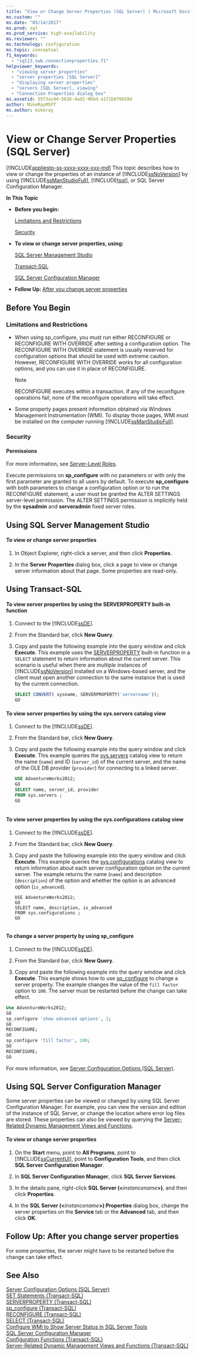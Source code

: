 ```yaml
---
title: "View or Change Server Properties (SQL Server) | Microsoft Docs"
ms.custom: ""
ms.date: "03/14/2017"
ms.prod: sql
ms.prod_service: high-availability
ms.reviewer: ""
ms.technology: configuration
ms.topic: conceptual
f1_keywords: 
  - "sql13.swb.connectionproperties.f1"
helpviewer_keywords: 
  - "viewing server properties"
  - "server properties [SQL Server]"
  - "displaying server properties"
  - "servers [SQL Server], viewing"
  - "Connection Properties dialog box"
ms.assetid: 55f3ac04-5626-4ad2-96bd-a1f1b079659d
author: MikeRayMSFT
ms.author: mikeray
---
```

# View or Change Server Properties (SQL Server)
[!INCLUDE[appliesto-ss-xxxx-xxxx-xxx-md](../../includes/appliesto-ss-xxxx-xxxx-xxx-md.md)]
  This topic describes how to view or change the properties of an instance of [!INCLUDE[ssNoVersion](../../includes/ssnoversion-md.md)] by using [!INCLUDE[ssManStudioFull](../../includes/ssmanstudiofull-md.md)], [!INCLUDE[tsql](../../includes/tsql-md.md)], or SQL Server Configuration Manager.  
  
 **In This Topic**  
  
-   **Before you begin:**  
  
     [Limitations and Restrictions](#Restrictions)  
  
     [Security](#Security)  
  
-   **To view or change server properties, using:**  
  
     [SQL Server Management Studio](#SSMSProcedure)  
  
     [Transact-SQL](#TsqlProcedure)  
  
     [SQL Server Configuration Manager](#PowerShellProcedure)  
  
-   **Follow Up:**  [After you change server properties](#FollowUp)  
  
##  <a name="BeforeYouBegin"></a> Before You Begin  
  
###  <a name="Restrictions"></a> Limitations and Restrictions  
  
-   When using sp_configure, you must run either RECONFIGURE or RECONFIGURE WITH OVERRIDE after setting a configuration option. The RECONFIGURE WITH OVERRIDE statement is usually reserved for configuration options that should be used with extreme caution. However, RECONFIGURE WITH OVERRIDE works for all configuration options, and you can use it in place of RECONFIGURE.  
  
    > [!NOTE]  
    >  RECONFIGURE executes within a transaction. If any of the reconfigure operations fail, none of the reconfigure operations will take effect.  
  
-   Some property pages present information obtained via Windows Management Instrumentation (WMI). To display those pages, WMI must be installed on the computer running [!INCLUDE[ssManStudioFull](../../includes/ssmanstudiofull-md.md)].  
  
###  <a name="Security"></a> Security  
  
####  <a name="Permissions"></a> Permissions  
 For more information, see [Server-Level Roles](../../relational-databases/security/authentication-access/server-level-roles.md).  
  
 Execute permissions on **sp_configure** with no parameters or with only the first parameter are granted to all users by default. To execute **sp_configure** with both parameters to change a configuration option or to run the RECONFIGURE statement, a user must be granted the ALTER SETTINGS server-level permission. The ALTER SETTINGS permission is implicitly held by the **sysadmin** and **serveradmin** fixed server roles.  
  
##  <a name="SSMSProcedure"></a> Using SQL Server Management Studio  
  
#### To view or change server properties  
  
1.  In Object Explorer, right-click a server, and then click **Properties**.  
  
2.  In the **Server Properties** dialog box, click a page to view or change server information about that page. Some properties are read-only.  
  
##  <a name="TsqlProcedure"></a> Using Transact-SQL  
  
#### To view server properties by using the SERVERPROPERTY built-in function  
  
1.  Connect to the [!INCLUDE[ssDE](../../includes/ssde-md.md)].  
  
2.  From the Standard bar, click **New Query**.  
  
3.  Copy and paste the following example into the query window and click **Execute**. This example uses the [SERVERPROPERTY](../../t-sql/functions/serverproperty-transact-sql.md) built-in function in a `SELECT` statement to return information about the current server. This scenario is useful when there are multiple instances of [!INCLUDE[ssNoVersion](../../includes/ssnoversion-md.md)] installed on a Windows-based server, and the client must open another connection to the same instance that is used by the current connection.  
  
    ```sql  
    SELECT CONVERT( sysname, SERVERPROPERTY('servername'));  
    GO  
    ```  
  
#### To view server properties by using the sys.servers catalog view  
  
1.  Connect to the [!INCLUDE[ssDE](../../includes/ssde-md.md)].  
  
2.  From the Standard bar, click **New Query**.  
  
3.  Copy and paste the following example into the query window and click **Execute**. This example queries the [sys.servers](../../relational-databases/system-catalog-views/sys-servers-transact-sql.md) catalog view to return the name (`name`) and ID (`server_id`) of the current server, and the name of the OLE DB provider (`provider`) for connecting to a linked server.  
  
    ```sql  
    USE AdventureWorks2012;   
    GO  
    SELECT name, server_id, provider  
    FROM sys.servers ;   
    GO  
  
    ```  
  
#### To view server properties by using the sys.configurations catalog view  
  
1.  Connect to the [!INCLUDE[ssDE](../../includes/ssde-md.md)].  
  
2.  From the Standard bar, click **New Query**.  
  
3.  Copy and paste the following example into the query window and click **Execute**. This example queries the [sys.configurations](../../relational-databases/system-catalog-views/sys-configurations-transact-sql.md) catalog view to return information about each server configuration option on the current server. The example returns the name (`name`) and description (`description`) of the option and whether the option is an advanced option (`is_advanced`).  
  
    ```wmimof  
    USE AdventureWorks2012;   
    GO  
    SELECT name, description, is_advanced  
    FROM sys.configurations ;   
    GO  
  
    ```  
  
#### To change a server property by using sp_configure  
  
1.  Connect to the [!INCLUDE[ssDE](../../includes/ssde-md.md)].  
  
2.  From the Standard bar, click **New Query**.  
  
3.  Copy and paste the following example into the query window and click **Execute**. This example shows how to use [sp_configure](../../relational-databases/system-stored-procedures/sp-configure-transact-sql.md) to change a server property. The example changes the value of the `fill factor` option to `100`. The server must be restarted before the change can take effect.  
  
```sql  
Use AdventureWorks2012;  
GO  
sp_configure 'show advanced options', 1;  
GO  
RECONFIGURE;  
GO  
sp_configure 'fill factor', 100;  
GO  
RECONFIGURE;  
GO  
```  
  
 For more information, see [Server Configuration Options &#40;SQL Server&#41;](../../database-engine/configure-windows/server-configuration-options-sql-server.md).  
  
##  <a name="PowerShellProcedure"></a> Using SQL Server Configuration Manager  
 Some server properties can be viewed or changed by using SQL Server Configuration Manager. For example, you can view the version and edition of the instance of SQL Server, or change the location where error log files are stored. These properties can also be viewed by querying the [Server-Related Dynamic Management Views and Functions](../../relational-databases/system-dynamic-management-views/server-related-dynamic-management-views-and-functions-transact-sql.md).  
  
#### To view or change server properties  
  
1.  On the **Start** menu, point to **All Programs**, point to [!INCLUDE[ssCurrentUI](../../includes/sscurrentui-md.md)], point to **Configuration Tools**, and then click **SQL Server Configuration Manager**.  
  
2.  In **SQL Server Configuration Manager**, click **SQL Server Services**.  
  
3.  In the details pane, right-click **SQL Server (\<**_instancename_**>)**, and then click **Properties**.  
  
4.  In the **SQL Server (\<**_instancename_**>) Properties** dialog box, change the server properties on the **Service** tab or the **Advanced** tab, and then click **OK**.  
  
##  <a name="FollowUp"></a> Follow Up: After you change server properties  
 For some properties, the server might have to be restarted before the change can take effect.  
  
## See Also  
 [Server Configuration Options &#40;SQL Server&#41;](../../database-engine/configure-windows/server-configuration-options-sql-server.md)   
 [SET Statements &#40;Transact-SQL&#41;](../../t-sql/statements/set-statements-transact-sql.md)   
 [SERVERPROPERTY &#40;Transact-SQL&#41;](../../t-sql/functions/serverproperty-transact-sql.md)   
 [sp_configure &#40;Transact-SQL&#41;](../../relational-databases/system-stored-procedures/sp-configure-transact-sql.md)   
 [RECONFIGURE &#40;Transact-SQL&#41;](../../t-sql/language-elements/reconfigure-transact-sql.md)   
 [SELECT &#40;Transact-SQL&#41;](../../t-sql/queries/select-transact-sql.md)   
 [Configure WMI to Show Server Status in SQL Server Tools](../../ssms/configure-wmi-to-show-server-status-in-sql-server-tools.md)   
 [SQL Server Configuration Manager](../../relational-databases/sql-server-configuration-manager.md)   
 [Configuration Functions &#40;Transact-SQL&#41;](../../t-sql/functions/configuration-functions-transact-sql.md)   
 [Server-Related Dynamic Management Views and Functions &#40;Transact-SQL&#41;](../../relational-databases/system-dynamic-management-views/server-related-dynamic-management-views-and-functions-transact-sql.md)  
  
  
